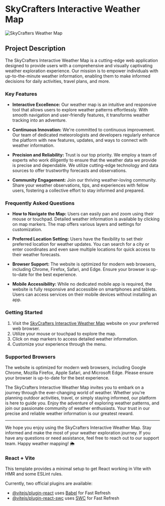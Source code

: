 # SkyCrafters Interactive Weather Map

![SkyCrafters Weather Map](/carousels/carousel1.png)

## Project Description

The SkyCrafters Interactive Weather Map is a cutting-edge web application designed to provide users with a comprehensive and visually captivating weather exploration experience. Our mission is to empower individuals with up-to-the-minute weather information, enabling them to make informed decisions for daily activities, travel plans, and more.

### Key Features

- **Interactive Excellence:** Our weather map is an intuitive and responsive tool that allows users to explore weather patterns effortlessly. With smooth navigation and user-friendly features, it transforms weather tracking into an adventure.

- **Continuous Innovation:** We're committed to continuous improvement. Our team of dedicated meteorologists and developers regularly enhance the platform with new features, updates, and ways to connect with weather information.

- **Precision and Reliability:** Trust is our top priority. We employ a team of experts who work diligently to ensure that the weather data we provide is precise and dependable. We utilize cutting-edge technology and data sources to offer trustworthy forecasts and observations.

- **Community Engagement:** Join our thriving weather-loving community. Share your weather observations, tips, and experiences with fellow users, fostering a collective effort to stay informed and prepared.

### Frequently Asked Questions

- **How to Navigate the Map:** Users can easily pan and zoom using their mouse or touchpad. Detailed weather information is available by clicking on map markers. The map offers various layers and settings for customization.

- **Preferred Location Setting:** Users have the flexibility to set their preferred location for weather updates. You can search for a city or enter coordinates and even save multiple locations for quick access to their weather forecasts.

- **Browser Support:** The website is optimized for modern web browsers, including Chrome, Firefox, Safari, and Edge. Ensure your browser is up-to-date for the best experience.

- **Mobile Accessibility:** While no dedicated mobile app is required, the website is fully responsive and accessible on smartphones and tablets. Users can access services on their mobile devices without installing an app.

### Getting Started

1. Visit the [SkyCrafters Interactive Weather Map](#) website on your preferred web browser.
2. Utilize your mouse or touchpad to explore the map.
3. Click on map markers to access detailed weather information.
4. Customize your experience through the menu.

### Supported Browsers

The website is optimized for modern web browsers, including Google Chrome, Mozilla Firefox, Apple Safari, and Microsoft Edge. Please ensure your browser is up-to-date for the best experience.

The SkyCrafters Interactive Weather Map invites you to embark on a journey through the ever-changing world of weather. Whether you're planning outdoor activities, travel, or simply staying informed, our platform is here to guide you. Enjoy the adventure of exploring weather patterns, and join our passionate community of weather enthusiasts. Your trust in our precise and reliable weather information is our greatest reward.

---

We hope you enjoy using the SkyCrafters Interactive Weather Map. Stay informed and make the most of your weather exploration journey. If you have any questions or need assistance, feel free to reach out to our support team. Happy weather mapping! 🌦️

### React + Vite

This template provides a minimal setup to get React working in Vite with HMR and some ESLint rules.

Currently, two official plugins are available:

- [@vitejs/plugin-react](https://github.com/vitejs/vite-plugin-react/blob/main/packages/plugin-react/README.md) uses [Babel](https://babeljs.io/) for Fast Refresh
- [@vitejs/plugin-react-swc](https://github.com/vitejs/vite-plugin-react-swc) uses [SWC](https://swc.rs/) for Fast Refresh
